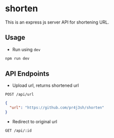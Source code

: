 # shorten

This is an express js server API for shortening URL.

## Usage

- Run using `dev`

```bash
npm run dev
```

## API Endpoints

- Upload url, returns shortened url

```
POST /api/url
```

```json
{
  "url": "https://github.com/pr4j3sh/shorten"
}
```

- Redirect to original url

```
GET /api/:id
```
